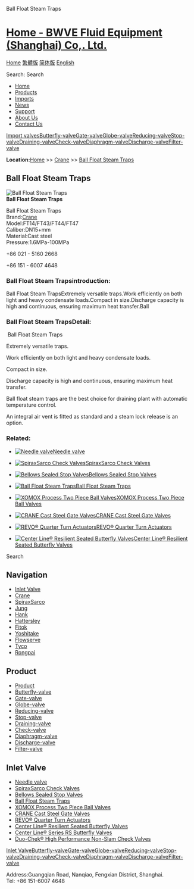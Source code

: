  Ball Float Steam Traps    

# [Home - BWVE Fluid Equipment (Shanghai) Co,. Ltd.](/en.html)

[Home](/en.html "home") [繁體版](/tw.html "切換到繁體中文版") [简体版](/ "切换到简体中文版") [English](/en.html "Switch to English Version")

Search: Search

-   [Home](/en.html "Home")
-   [Products](/valves/87.html "Products")
-   [Imports](/valves/88.html "Imports")
-   [News](/article/arts/85.html "News")
-   [Support](/article/arts/86.html "Support")
-   [About Us](/about_en.html "About Us")
-   [Contact Us](/contact_en.html "Contact Us")

[Import valves](/valves/88.html "Import valves")[Butterfly-valve](/valves/89.html)[Gate-valve](/valves/90.html)[Globe-valve](/valves/91.html)[Reducing-valve](/valves/92.html)[Stop-valve](/valves/93.html)[Draining-valve](/valves/94.html)[Check-valve](/valves/95.html)[Diaphragm-valve](/valves/96.html)[Discharge-valve](/valves/97.html)[Filter-valve](/valves/98.html)

**Location:**[Home](/en.html) >> [Crane](/valves/100.html) >> [Ball Float Steam Traps](/valve/81.html)

## Ball Float Steam Traps

![](/pic/uploadimg/2014-3/201431510391345161.jpg "Ball Float Steam Traps")  
**Ball Float Steam Traps**

Ball Float Steam Traps  
Brand:[Crane](/search.asp?searchword=Crane)    
Model:FT14/FT43/FT44/FT47  
Caliber:DN15+mm  
Material:Cast steel  
Pressure:1.6MPa-100MPa  

+86 021 - 5160 2668

+86 151 - 6007 4648

### Ball Float Steam Trapsintroduction:

Ball Float Steam TrapsExtremely versatile traps.Work efficiently on both light and heavy condensate loads.Compact in size.Discharge capacity is high and continuous, ensuring maximum heat transfer.Ball

### Ball Float Steam TrapsDetail:

 Ball Float Steam Traps

Extremely versatile traps.

Work efficiently on both light and heavy condensate loads.

Compact in size.

Discharge capacity is high and continuous, ensuring maximum heat transfer.

Ball float steam traps are the best choice for draining plant with automatic temperature control.

An integral air vent is fitted as standard and a steam lock release is an option.

  
  

### Related:

-   [![Needle valve](/pic/uploadimg/2014-3/201431510445571399.gif)Needle valve](/valve/84.html "Needle valve")

-   [![SpiraxSarco Check Valves](/pic/uploadimg/2014-3/201431510433053556.jpg)SpiraxSarco Check Valves](/valve/83.html "SpiraxSarco Check Valves")

-   [![Bellows Sealed Stop Valves](/pic/uploadimg/2014-3/201431510413511000.jpg)Bellows Sealed Stop Valves](/valve/82.html "Bellows Sealed Stop Valves")

-   [![Ball Float Steam Traps](/pic/uploadimg/2014-3/201431510391345161.jpg)Ball Float Steam Traps](/valve/81.html "Ball Float Steam Traps")

-   [![XOMOX Process Two Piece Ball Valves](/pic/uploadimg/2014-3/201431510382276241.jpg)XOMOX Process Two Piece Ball Valves](/valve/80.html "XOMOX Process Two Piece Ball Valves")

-   [![CRANE Cast Steel Gate Valves](/pic/uploadimg/2014-3/201431510372134290.jpg)CRANE Cast Steel Gate Valves](/valve/79.html "CRANE Cast Steel Gate Valves")

-   [![REVO® Quarter Turn Actuators](/pic/uploadimg/2014-3/201431510361970116.jpg)REVO® Quarter Turn Actuators](/valve/78.html "REVO® Quarter Turn Actuators")

-   [![Center Line® Resilient Seated Butterfly Valves](/pic/uploadimg/2014-3/201431510352146159.jpg)Center Line® Resilient Seated Butterfly Valves](/valve/77.html "Center Line® Resilient Seated Butterfly Valves")

Search

## Navigation

-   [Inlet Valve](/valves/88.html "Inlet Valve")
-   [Crane](/valves/100.html)
-   [SpiraxSarco](/valves/101.html)
-   [Jung](/valves/102.html)
-   [Hank](/valves/103.html)
-   [Hattersley](/valves/104.html)
-   [Fitok](/valves/105.html)
-   [Yoshitake](/valves/106.html)
-   [Flowserve](/valves/107.html)
-   [Tyco](/valves/108.html)
-   [Rongpai](/valves/109.html)

## Product

-   [Product](/valves/87.html "Product")
-   [Butterfly-valve](/valves/89.html)
-   [Gate-valve](/valves/90.html)
-   [Globe-valve](/valves/91.html)
-   [Reducing-valve](/valves/92.html)
-   [Stop-valve](/valves/93.html)
-   [Draining-valve](/valves/94.html)
-   [Check-valve](/valves/95.html)
-   [Diaphragm-valve](/valves/96.html)
-   [Discharge-valve](/valves/97.html)
-   [Filter-valve](/valves/98.html)

## Inlet Valve

-   [Needle valve](/valve/84.html)
-   [SpiraxSarco Check Valves](/valve/83.html)
-   [Bellows Sealed Stop Valves](/valve/82.html)
-   [Ball Float Steam Traps](/valve/81.html)
-   [XOMOX Process Two Piece Ball Valves](/valve/80.html)
-   [CRANE Cast Steel Gate Valves](/valve/79.html)
-   [REVO® Quarter Turn Actuators](/valve/78.html)
-   [Center Line® Resilient Seated Butterfly Valves](/valve/77.html)
-   [Center Line® Series RS Butterfly Valves](/valve/76.html)
-   [Duo-Chek® High Performance Non-Slam Check Valves](/valve/75.html)

[Inlet Valve](/valves/88.html "Inlet Valve")[Butterfly-valve](/valves/89.html)[Gate-valve](/valves/90.html)[Globe-valve](/valves/91.html)[Reducing-valve](/valves/92.html)[Stop-valve](/valves/93.html)[Draining-valve](/valves/94.html)[Check-valve](/valves/95.html)[Diaphragm-valve](/valves/96.html)[Discharge-valve](/valves/97.html)[Filter-valve](/valves/98.html)

Address:Guangqian Road, Nanqiao, Fengxian District, Shanghai.  
Tel: +86 151-6007 4648